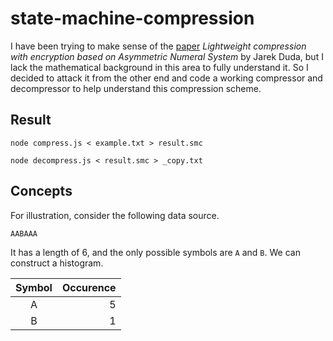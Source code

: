 # state-machine-compression

I have been trying to make sense of the [paper][1] *Lightweight compression with encryption based on Asymmetric Numeral System* by Jarek Duda, but I lack the mathematical background in this area to fully understand it. So I decided to attack it from the other end and code a working compressor and decompressor to help understand this compression scheme.

## Result
```
node compress.js < example.txt > result.smc
```

```
node decompress.js < result.smc > _copy.txt
```

## Concepts

For illustration, consider the following data source.
```
AABAAA
```

It has a length of 6, and the only possible symbols are `A` and `B`. We can construct a histogram.

Symbol | Occurence
:---: | ---:
A | 5
B | 1





[1]: https://arxiv.org/pdf/1612.04662.pdf
